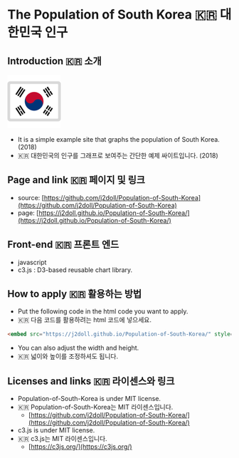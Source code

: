 # The Population of South Korea :kr: 대한민국 인구

## Introduction :kr: 소개
![](docs/flag-for-south-korea_1f1f0-1f1f7.png)
- It is a simple example site that graphs the population of South Korea. (2018) 
- :kr: 대한민국의 인구를 그래프로 보여주는 간단한 예제 싸이트입니다. (2018)

## Page and link :kr: 페이지 및 링크
- source: [https://github.com/j2doll/Population-of-South-Korea](https://github.com/j2doll/Population-of-South-Korea) 
- page: [https://j2doll.github.io/Population-of-South-Korea/](https://j2doll.github.io/Population-of-South-Korea/) 

## Front-end :kr: 프론트 엔드
- javascript
- c3.js : D3-based reusable chart library. 

## How to apply :kr: 활용하는 방법
- Put the following code in the html code you want to apply. 
- :kr: 다음 코드를 활용하려는 html 코드에 넣으세요. 

```html
<embed src="https://j2doll.github.io/Population-of-South-Korea/" style="width:1024px; height: 500px;">
```

- You can also adjust the width and height. 
- :kr: 넓이와 높이를 조정하셔도 됩니다.

## Licenses and links :kr: 라이센스와 링크
- Population-of-South-Korea is under MIT license. 
- :kr: Population-of-South-Korea는 MIT 라이센스입니다.
  - [https://github.com/j2doll/Population-of-South-Korea/](https://github.com/j2doll/Population-of-South-Korea/)
- c3.js is under MIT license. 
- :kr: c3.js는 MIT 라이센스입니다.
  - [https://c3js.org/](https://c3js.org/)
